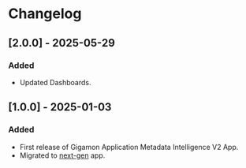 # Changelog

## [2.0.0] - 2025-05-29
### Added
- Updated Dashboards.

## [1.0.0] - 2025-01-03
### Added
- First release of Gigamon Application Metadata Intelligence V2 App.
- Migrated to [next-gen](https://help.sumologic.com/docs/get-started/apps-integrations/#next-gen-apps) app.
